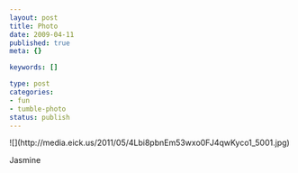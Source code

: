 ```yaml
--- 
layout: post
title: Photo
date: 2009-04-11
published: true
meta: {}

keywords: []

type: post
categories: 
- fun
- tumble-photo
status: publish
---
```

<div class="figure">            ![](http://media.eick.us/2011/05/4Lbi8pbnEm53wxo0FJ4qwKyco1_5001.jpg)        </div>

Jasmine

